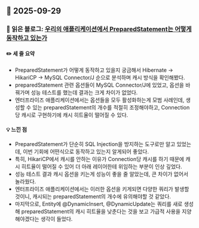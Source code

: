 ## 📅 2025-09-29
### 📖 읽은 블로그: [우리의 애플리케이션에서 PreparedStatement는 어떻게 동작하고 있는가](https://tech.kakaopay.com/post/how-preparedstatement-works-in-our-apps/)
#### ✏️ 세 줄 요약
- PreparedStatement가 어떻게 동작하고 있을지 궁금해서 Hibernate -> HikariCP -> MySQL Connector/J 순으로 분석하며 캐시 방식을 확인해봤다.
- preparedStatement 관련 옵션들이 MySQL Connector/J에 있었고, 옵션을 바꿔가며 성능 테스트를 했는데 결과는 크게 차이가 없었다.
- 엔터프라이즈 애플리케이션에서는 옵션들을 모두 활성화하는게 모범 사례인데, 생성할 수 있는 preparedStatement의 개수를 적절히 조정해야하고, Connection 당 캐시로 구현하기에 캐시 히트율이 떨어질 수 있다.
#### 💡 느낀 점
- PreparedStatement가 단순히 SQL Injection을 방지하는 도구로만 알고 있었는데, 이번 기회에 어떤식으로 동작하고 있는지 알게되어 좋았다.
- 특히, HikariCP에서 캐시를 안하는 이유가 Connection당 캐시를 하기 때문에 캐시 히트율이 떨어질 수 있어 더 아래 레이어한테 위임하는 부분이 인상 깊었다.
- 성능 테스트 결과 캐시 옵션을 키는게 성능이 좋을 줄 알았는데, 큰 차이가 없어서 놀라웠다.
- 엔터프라이즈 애플리케이션에서는 이러한 옵션을 키게되면 다양한 쿼리가 발생할 것이니, 캐시되는 preparedStatement의 개수에 유의해야할 것 같았다.
- 마지막으로, Entity에 @DynamicInsert, @DynamicUpdate는 쿼리를 새로 생성해 preparedStatement의 캐시 히트율을 낮춘다는 것을 보고 가급적 사용을 지양해야겠다는 생각이 들었다. 